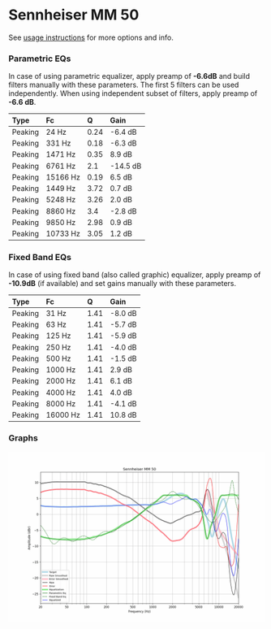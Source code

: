 # Sennheiser MM 50
See [usage instructions](https://github.com/jaakkopasanen/AutoEq#usage) for more options and info.

### Parametric EQs
In case of using parametric equalizer, apply preamp of **-6.6dB** and build filters manually
with these parameters. The first 5 filters can be used independently.
When using independent subset of filters, apply preamp of **-6.6 dB**.

| Type    | Fc       |    Q | Gain     |
|:--------|:---------|:-----|:---------|
| Peaking | 24 Hz    | 0.24 | -6.4 dB  |
| Peaking | 331 Hz   | 0.18 | -6.3 dB  |
| Peaking | 1471 Hz  | 0.35 | 8.9 dB   |
| Peaking | 6761 Hz  | 2.1  | -14.5 dB |
| Peaking | 15166 Hz | 0.19 | 6.5 dB   |
| Peaking | 1449 Hz  | 3.72 | 0.7 dB   |
| Peaking | 5248 Hz  | 3.26 | 2.0 dB   |
| Peaking | 8860 Hz  | 3.4  | -2.8 dB  |
| Peaking | 9850 Hz  | 2.98 | 0.9 dB   |
| Peaking | 10733 Hz | 3.05 | 1.2 dB   |

### Fixed Band EQs
In case of using fixed band (also called graphic) equalizer, apply preamp of **-10.9dB**
(if available) and set gains manually with these parameters.

| Type    | Fc       |    Q | Gain    |
|:--------|:---------|:-----|:--------|
| Peaking | 31 Hz    | 1.41 | -8.0 dB |
| Peaking | 63 Hz    | 1.41 | -5.7 dB |
| Peaking | 125 Hz   | 1.41 | -5.9 dB |
| Peaking | 250 Hz   | 1.41 | -4.0 dB |
| Peaking | 500 Hz   | 1.41 | -1.5 dB |
| Peaking | 1000 Hz  | 1.41 | 2.9 dB  |
| Peaking | 2000 Hz  | 1.41 | 6.1 dB  |
| Peaking | 4000 Hz  | 1.41 | 4.0 dB  |
| Peaking | 8000 Hz  | 1.41 | -4.1 dB |
| Peaking | 16000 Hz | 1.41 | 10.8 dB |

### Graphs
![](./Sennheiser%20MM%2050.png)
